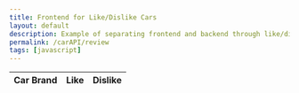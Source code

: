 ```yaml
---
title: Frontend for Like/Dislike Cars
layout: default
description: Example of separating frontend and backend through like/dislike of car brands.
permalink: /carAPI/review
tags: [javascript]
---
```



<!-- HTML table fragment for page -->
<table>
    <thead>
    <tr>
    <th>Car Brand</th>
    <th>Like</th>
    <th>Dislike</th>
    </tr>
    </thead>
    <tbody id="result">
    <!-- javascript generated data -->
    </tbody>
</table>

<!-- Script is layed out in a sequence (without a function) and will execute when page is loaded -->
<script>
    var ip = location.host;
    console.log(ip);
    // prepare HTML defined "result" container for new output
    const resultContainer = document.getElementById("result");

    // keys for joke reactions
    const HAHA = "like";
    const BOOHOO = "dislike";

    // prepare fetch urls
    // const url = "https://flask.nighthawkcodingsociety.com/api/jokes";
    const url = "https://" + "breadbops.gq" + "/api/topBrands";
    const get_url = url +"/";
    const like_url = url + "/like/";  // haha reaction
    const jeer_url = url + "/dislike/";  // boohoo reaction

    // prepare fetch GET options
    const options = {
    method: 'GET', // *GET, POST, PUT, DELETE, etc.
    mode: 'cors', // no-cors, *cors, same-origin
    cache: 'default', // *default, no-cache, reload, force-cache, only-if-cached
    credentials: 'same-origin', // include, same-origin, omit
    headers: {
        'Content-Type': 'application/json'
        // 'Content-Type': 'application/x-www-form-urlencoded',
    },
    };
    // prepare fetch PUT options, clones with JS Spread Operator (...)
    const put_options = {...options, method: 'PUT'}; // clones and replaces method

    // fetch the API
    fetch(get_url, options)
    // response is a RESTful "promise" on any successful fetch
    .then(response => {
        // check for response errors
        if (response.status !== 200) {
            error('GET API response failure: ' + response.status);
            return;
        }
        // valid response will have JSON data
        response.json().then(data => {
            console.log(data);
            for (const row of data) {
            // make "tr element" for each "row of data"
            const tr = document.createElement("tr");
            
            // td for joke cell
            const brand = document.createElement("td");
                brand.innerHTML = row.id + ". " + row.brand;  // add fetched data to innerHTML

            // td for haha cell with onclick actions
            const haha = document.createElement("td");
                const haha_but = document.createElement('button');
                haha_but.id = HAHA+row.id   // establishes a HAHA JS id for cell
                haha_but.innerHTML = row.like;  // add fetched "haha count" to innerHTML
                haha_but.onclick = function () {
                // onclick function call with "like parameters"
                reaction(HAHA, like_url+row.id, haha_but.id);  
                };
                haha.appendChild(haha_but);  // add "haha button" to haha cell

            // td for boohoo cell with onclick actions
            const boohoo = document.createElement("td");
                const boohoo_but = document.createElement('button');
                boohoo_but.id = BOOHOO+row.id  // establishes a BOOHOO JS id for cell
                boohoo_but.innerHTML = row.dislike;  // add fetched "boohoo count" to innerHTML
                boohoo_but.onclick = function () {
                // onclick function call with "jeer parameters"
                reaction(BOOHOO, jeer_url+row.id, boohoo_but.id);  
                };
                boohoo.appendChild(boohoo_but);  // add "boohoo button" to boohoo cell
            
            // this builds ALL td's (cells) into tr (row) element
            tr.appendChild(brand);
            tr.appendChild(haha);
            tr.appendChild(boohoo);

            // this adds all the tr (row) work above to the HTML "result" container
            resultContainer.appendChild(tr);
            }
        })
    })
    // catch fetch errors (ie Nginx ACCESS to server blocked)
    .catch(err => {
    error(err + " " + get_url);
    });

    // Reaction function to likes or jeers user actions
    function reaction(type, put_url, elemID) {
    console.log(put_url);
    // fetch the API
    fetch(put_url, put_options)
    // response is a RESTful "promise" on any successful fetch
    .then(response => {
        // check for response errors
        if (response.status !== 200) {
            error("PUT API response failure: " + response.status)
            return;  // api failure
        }
        // valid response will have JSON data
        response.json().then(data => {
            console.log(data);
            // Likes or Jeers updated/incremented
            if (type === HAHA) // like data element
            document.getElementById(elemID).innerHTML = data.like;  // fetched haha data assigned to haha Document Object Model (DOM)
            else if (type === BOOHOO) // jeer data element
            document.getElementById(elemID).innerHTML = data.dislike;  // fetched boohoo data assigned to boohoo Document Object Model (DOM)
            else
            error("unknown type: " + type);  // should never occur
        })
    })
    // catch fetch errors (ie Nginx ACCESS to server blocked)
    .catch(err => {
        error(err + " " + put_url);
    });
    
    }

    // Something went wrong with actions or responses
    function error(err) {
    // log as Error in console
    console.error(err);
    // append error to resultContainer
    const tr = document.createElement("tr");
    const td = document.createElement("td");
    td.innerHTML = err;
    tr.appendChild(td);
    resultContainer.appendChild(tr);
    }

</script>
